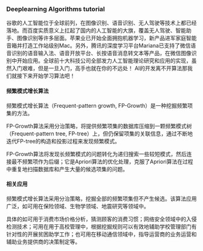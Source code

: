 ### Deeplearning Algorithms tutorial
谷歌的人工智能位于全球前列，在图像识别、语音识别、无人驾驶等技术上都已经落地。而百度实质意义上扛起了国内的人工智能的大旗，覆盖无人驾驶、智能助手、图像识别等许多层面。苹果业已开始全面拥抱机器学习，新产品进军家庭智能音箱并打造工作站级别Mac。另外，腾讯的深度学习平台Mariana已支持了微信语音识别的语音输入法、语音开放平台、长按语音消息转文本等产品，在微信图像识别中开始应用。全球前十大科技公司全部发力人工智能理论研究和应用的实现，虽然入门艰难，但是一旦入门，高手也就在你的不远处！
AI的开发离不开算法那我们就接下来开始学习算法吧！

#### 频繁模式增长算法
频繁模式增长算法（Frequent-pattern growth, FP-Growth）是一种挖掘频繁项集的方法。

FP-Growth算法采用分治策略，将提供频繁项集的数据库压缩到一颗频繁模式树（Frequent-pattern tree, FP-tree）上，但仍保留项集的关联信息，通过不断地迭代FP-tree的构造和投影过程来发现频繁模式。

FP-Growth算法将发现长频繁模式的问题转化为递归搜索一些较短模式，然后连接最不频繁项作为后缀；它是Apriori算法的优化处理，克服了Apriori算法在过程中重复地扫描数据库和产生大量的候选项集的问题。

#### 相关应用

频繁模式增长算法采用分治策略，挖掘全部的频繁项集但不产生候选。该算法应用广泛，如可用在保险领域、生物学领域、地震研究等领域中。

具体的如可用于消费市场价格分析，猜测顾客的消费习惯；网络安全领域中的入侵检测技术；可用在用于高校管理中，根据挖掘规则可以有效地辅助学校管理部门有针对性的开展贫困助学工作；也可用在移动通信领域中，指导运营商的业务运营和辅助业务提供商的决策制定等。

